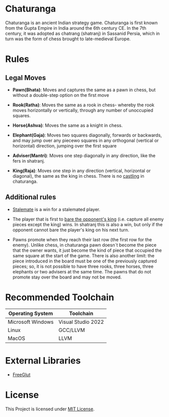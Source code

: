 # Chaturanga
Chaturanga is an ancient Indian strategy game. Chaturanga is first known from the Gupta Empire in India around the 6th century CE. In the 7th century, it was adopted as chatrang (shatranj) in Sassanid Persia, which in turn was the form of chess brought to late-medieval Europe.

# Rules

## Legal Moves

- **Pawn(Bhata)**: Moves and captures the same as a pawn in chess, but without a double-step option on the first move

- **Rook(Ratha)**: Moves the same as a rook in chess- whereby the rook moves horizontally or vertically, through any number of unoccupied squares.

- **Horse(Ashva)**: Moves the same as a knight in chess.

- **Elephant(Gaja)**: Moves two squares diagonally, forwards or backwards, and may jump over any piecewo squares in any orthogonal (vertical or horizontal) direction, jumping over the first square

- **Adviser(Mantri)**: Moves one step diagonally in any direction, like the fers in shatranj.

- **King(Raja)**: Moves one step in any direction (vertical, horizontal or diagonal), the same as the king in chess. There is no [castling](https://en.wikipedia.org/wiki/Castling) in chaturanga.

## Additional rules

- [Stalemate](https://en.wikipedia.org/wiki/Stalemate) is a win for a stalemated player.

- The player that is first to [bare the opponent's king](https://en.wikipedia.org/wiki/Bare_king) (i.e. capture all enemy pieces except the king) wins. In shatranj this is also a win, but only if the opponent cannot bare the player's king on his next turn.

- Pawns promote when they reach their last row (the first row for the enemy). Unlike chess, in chaturanga pawn doesn´t become the piece that the owner wants, it just become the kind of piece that occupied the same square at the start of the game. There is also another limit: the piece introduced in the board must be one of the previously captured pieces; so, it is not possible to have three rooks, three horses, three elephants or two advisers at the same time. The pawns that do not promote stay over the board and may not be moved.

# Recommended Toolchain
| Operating System | Toolchain |
|---|---|
| Microsoft Windows | Visual Studio 2022 |
| Linux | GCC/LLVM | 
| MacOS | LLVM |

# External Libraries
- [FreeGlut](https://github.com/FreeGLUTProject/freeglut)

# License

This Project is licensed under [MIT License](LICENSE).
